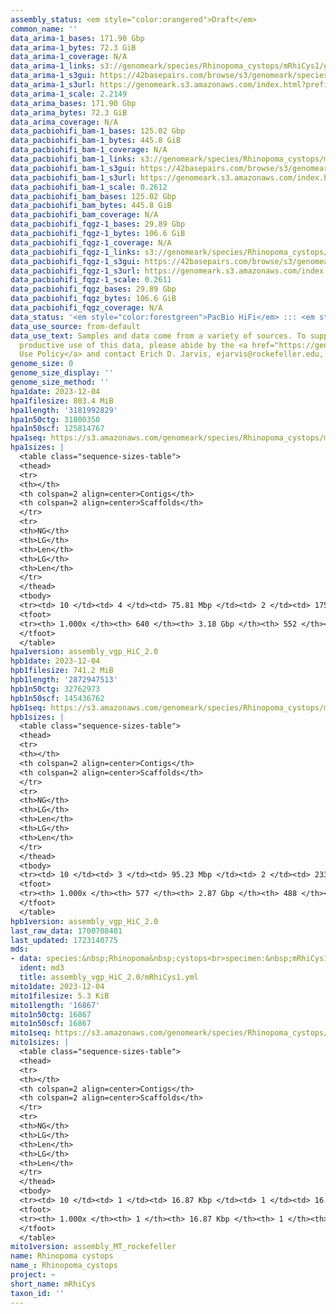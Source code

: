 ```yaml
---
assembly_status: <em style="color:orangered">Draft</em>
common_name: ''
data_arima-1_bases: 171.90 Gbp
data_arima-1_bytes: 72.3 GiB
data_arima-1_coverage: N/A
data_arima-1_links: s3://genomeark/species/Rhinopoma_cystops/mRhiCys1/genomic_data/arima/<br>
data_arima-1_s3gui: https://42basepairs.com/browse/s3/genomeark/species/Rhinopoma_cystops/mRhiCys1/genomic_data/arima/
data_arima-1_s3url: https://genomeark.s3.amazonaws.com/index.html?prefix=species/Rhinopoma_cystops/mRhiCys1/genomic_data/arima/
data_arima-1_scale: 2.2149
data_arima_bases: 171.90 Gbp
data_arima_bytes: 72.3 GiB
data_arima_coverage: N/A
data_pacbiohifi_bam-1_bases: 125.02 Gbp
data_pacbiohifi_bam-1_bytes: 445.8 GiB
data_pacbiohifi_bam-1_coverage: N/A
data_pacbiohifi_bam-1_links: s3://genomeark/species/Rhinopoma_cystops/mRhiCys1/genomic_data/pacbio_hifi/<br>
data_pacbiohifi_bam-1_s3gui: https://42basepairs.com/browse/s3/genomeark/species/Rhinopoma_cystops/mRhiCys1/genomic_data/pacbio_hifi/
data_pacbiohifi_bam-1_s3url: https://genomeark.s3.amazonaws.com/index.html?prefix=species/Rhinopoma_cystops/mRhiCys1/genomic_data/pacbio_hifi/
data_pacbiohifi_bam-1_scale: 0.2612
data_pacbiohifi_bam_bases: 125.02 Gbp
data_pacbiohifi_bam_bytes: 445.8 GiB
data_pacbiohifi_bam_coverage: N/A
data_pacbiohifi_fqgz-1_bases: 29.89 Gbp
data_pacbiohifi_fqgz-1_bytes: 106.6 GiB
data_pacbiohifi_fqgz-1_coverage: N/A
data_pacbiohifi_fqgz-1_links: s3://genomeark/species/Rhinopoma_cystops/mRhiCys1/genomic_data/pacbio_hifi/<br>
data_pacbiohifi_fqgz-1_s3gui: https://42basepairs.com/browse/s3/genomeark/species/Rhinopoma_cystops/mRhiCys1/genomic_data/pacbio_hifi/
data_pacbiohifi_fqgz-1_s3url: https://genomeark.s3.amazonaws.com/index.html?prefix=species/Rhinopoma_cystops/mRhiCys1/genomic_data/pacbio_hifi/
data_pacbiohifi_fqgz-1_scale: 0.2611
data_pacbiohifi_fqgz_bases: 29.89 Gbp
data_pacbiohifi_fqgz_bytes: 106.6 GiB
data_pacbiohifi_fqgz_coverage: N/A
data_status: '<em style="color:forestgreen">PacBio HiFi</em> ::: <em style="color:forestgreen">Arima</em>'
data_use_source: from-default
data_use_text: Samples and data come from a variety of sources. To support fair and
  productive use of this data, please abide by the <a href="https://genome10k.soe.ucsc.edu/data-use-policies/">Data
  Use Policy</a> and contact Erich D. Jarvis, ejarvis@rockefeller.edu, with any questions.
genome_size: 0
genome_size_display: ''
genome_size_method: ''
hpa1date: 2023-12-04
hpa1filesize: 803.4 MiB
hpa1length: '3181992829'
hpa1n50ctg: 31800350
hpa1n50scf: 125814767
hpa1seq: https://s3.amazonaws.com/genomeark/species/Rhinopoma_cystops/mRhiCys1/assembly_vgp_HiC_2.0/mRhiCys1.HiC.hap1.20231204.fasta.gz
hpa1sizes: |
  <table class="sequence-sizes-table">
  <thead>
  <tr>
  <th></th>
  <th colspan=2 align=center>Contigs</th>
  <th colspan=2 align=center>Scaffolds</th>
  </tr>
  <tr>
  <th>NG</th>
  <th>LG</th>
  <th>Len</th>
  <th>LG</th>
  <th>Len</th>
  </tr>
  </thead>
  <tbody>
  <tr><td> 10 </td><td> 4 </td><td> 75.81 Mbp </td><td> 2 </td><td> 175.78 Mbp </td></tr><tr><td> 20 </td><td> 8 </td><td> 60.08 Mbp </td><td> 4 </td><td> 173.05 Mbp </td></tr><tr><td> 30 </td><td> 14 </td><td> 50.50 Mbp </td><td> 6 </td><td> 154.77 Mbp </td></tr><tr><td> 40 </td><td> 22 </td><td> 37.08 Mbp </td><td> 8 </td><td> 130.66 Mbp </td></tr><tr style="background-color:#cccccc;"><td> 50 </td><td> 31 </td><td style="background-color:#88ff88;"> 31.80 Mbp </td><td> 10 </td><td style="background-color:#88ff88;"> 125.81 Mbp </td></tr><tr><td> 60 </td><td> 42 </td><td> 26.65 Mbp </td><td> 13 </td><td> 113.78 Mbp </td></tr><tr><td> 70 </td><td> 55 </td><td> 17.99 Mbp </td><td> 16 </td><td> 86.40 Mbp </td></tr><tr><td> 80 </td><td> 80 </td><td> 9.39 Mbp </td><td> 21 </td><td> 46.40 Mbp </td></tr><tr><td> 90 </td><td> 137 </td><td> 3.64 Mbp </td><td> 59 </td><td> 3.98 Mbp </td></tr><tr><td> 100 </td><td> 640 </td><td> 14.34 Kbp </td><td> 552 </td><td> 14.34 Kbp </td></tr></tbody>
  <tfoot>
  <tr><th> 1.000x </th><th> 640 </th><th> 3.18 Gbp </th><th> 552 </th><th> 3.18 Gbp </th></tr>
  </tfoot>
  </table>
hpa1version: assembly_vgp_HiC_2.0
hpb1date: 2023-12-04
hpb1filesize: 741.2 MiB
hpb1length: '2872947513'
hpb1n50ctg: 32762973
hpb1n50scf: 145436762
hpb1seq: https://s3.amazonaws.com/genomeark/species/Rhinopoma_cystops/mRhiCys1/assembly_vgp_HiC_2.0/mRhiCys1.HiC.hap2.20231204.fasta.gz
hpb1sizes: |
  <table class="sequence-sizes-table">
  <thead>
  <tr>
  <th></th>
  <th colspan=2 align=center>Contigs</th>
  <th colspan=2 align=center>Scaffolds</th>
  </tr>
  <tr>
  <th>NG</th>
  <th>LG</th>
  <th>Len</th>
  <th>LG</th>
  <th>Len</th>
  </tr>
  </thead>
  <tbody>
  <tr><td> 10 </td><td> 3 </td><td> 95.23 Mbp </td><td> 2 </td><td> 233.91 Mbp </td></tr><tr><td> 20 </td><td> 7 </td><td> 70.62 Mbp </td><td> 3 </td><td> 180.11 Mbp </td></tr><tr><td> 30 </td><td> 11 </td><td> 59.46 Mbp </td><td> 5 </td><td> 174.25 Mbp </td></tr><tr><td> 40 </td><td> 17 </td><td> 43.62 Mbp </td><td> 6 </td><td> 170.56 Mbp </td></tr><tr style="background-color:#cccccc;"><td> 50 </td><td> 25 </td><td style="background-color:#88ff88;"> 32.76 Mbp </td><td> 8 </td><td style="background-color:#88ff88;"> 145.44 Mbp </td></tr><tr><td> 60 </td><td> 35 </td><td> 24.09 Mbp </td><td> 10 </td><td> 123.23 Mbp </td></tr><tr><td> 70 </td><td> 49 </td><td> 15.71 Mbp </td><td> 14 </td><td> 72.75 Mbp </td></tr><tr><td> 80 </td><td> 74 </td><td> 8.52 Mbp </td><td> 19 </td><td> 43.62 Mbp </td></tr><tr><td> 90 </td><td> 129 </td><td> 3.28 Mbp </td><td> 52 </td><td> 3.83 Mbp </td></tr><tr><td> 100 </td><td> 577 </td><td> 13.17 Kbp </td><td> 488 </td><td> 13.17 Kbp </td></tr></tbody>
  <tfoot>
  <tr><th> 1.000x </th><th> 577 </th><th> 2.87 Gbp </th><th> 488 </th><th> 2.87 Gbp </th></tr>
  </tfoot>
  </table>
hpb1version: assembly_vgp_HiC_2.0
last_raw_data: 1700708401
last_updated: 1723140775
mds:
- data: species:&nbsp;Rhinopoma&nbsp;cystops<br>specimen:&nbsp;mRhiCys1<br>projects:&nbsp;<br>&nbsp;&nbsp;-&nbsp;vgp<br>&nbsp;&nbsp;-&nbsp;bat1k<br>assembled_by_group:&nbsp;Rockefeller<br>data_location:&nbsp;S3<br>release_to:&nbsp;S3<br>primary:&nbsp;s3://genomeark/species/Rhinopoma_cystops/mRhiCys1/assembly_vgp_HiC_2.0/mRhiCys1.HiC.hap1.20231204.fasta.gz<br>haplotigs:&nbsp;s3://genomeark/species/Rhinopoma_cystops/mRhiCys1/assembly_vgp_HiC_2.0/mRhiCys1.HiC.hap2.20231204.fasta.gz<br>pretext:&nbsp;s3://genomeark/species/Rhinopoma_cystops/mRhiCys1/assembly_vgp_HiC_2.0/evaluation/hap1/pretext/mRhiCys1_hap1_s2.pretext<br>pretext:&nbsp;s3://genomeark/species/Rhinopoma_cystops/mRhiCys1/assembly_vgp_HiC_2.0/evaluation/hap2/pretext/mRhiCys1_hap2_s2.pretext<br>kmer_spectra_img:&nbsp;s3://genomeark/species/Rhinopoma_cystops/mRhiCys1/assembly_vgp_HiC_2.0/evaluation/merqury/mRhiCys1_png/<br>pacbio_read_dir:&nbsp;s3://genomeark/species/Rhinopoma_cystops/mRhiCys1/genomic_data/pacbio_hifi/<br>pacbio_read_type:&nbsp;hifi<br>hic_read_dir:&nbsp;s3://genomeark/species/Rhinopoma_cystops/mRhiCys1/genomic_data/arima/<br>mito:&nbsp;s3://genomeark/species/Rhinopoma_cystops/mRhiCys1/assembly_MT_rockefeller/mRhiCys1.MT.20231204.fasta.gz<br>pipeline:&nbsp;<br>&nbsp;&nbsp;-&nbsp;hifiasm&nbsp;(0.19.3+galaxy0)<br>&nbsp;&nbsp;-&nbsp;yahs&nbsp;(1.2a.2+galaxy1)<br>notes:&nbsp;This&nbsp;was&nbsp;a&nbsp;Hifiasm-HiC&nbsp;assembly&nbsp;of&nbsp;mRhiCys1.&nbsp;This&nbsp;hap1&nbsp;assembly&nbsp;and&nbsp;hap2&nbsp;assembly&nbsp;underwent&nbsp;separate&nbsp;HiC&nbsp;scaffolding&nbsp;with&nbsp;YaHS.&nbsp;The&nbsp;HiC&nbsp;prep&nbsp;kit&nbsp;used&nbsp;was&nbsp;Swift-IDT.&nbsp;The&nbsp;HiC&nbsp;reaction&nbsp;was&nbsp;using&nbsp;Arima&nbsp;kit&nbsp;v2.<br>
  ident: md3
  title: assembly_vgp_HiC_2.0/mRhiCys1.yml
mito1date: 2023-12-04
mito1filesize: 5.3 KiB
mito1length: '16867'
mito1n50ctg: 16867
mito1n50scf: 16867
mito1seq: https://s3.amazonaws.com/genomeark/species/Rhinopoma_cystops/mRhiCys1/assembly_MT_rockefeller/mRhiCys1.MT.20231204.fasta.gz
mito1sizes: |
  <table class="sequence-sizes-table">
  <thead>
  <tr>
  <th></th>
  <th colspan=2 align=center>Contigs</th>
  <th colspan=2 align=center>Scaffolds</th>
  </tr>
  <tr>
  <th>NG</th>
  <th>LG</th>
  <th>Len</th>
  <th>LG</th>
  <th>Len</th>
  </tr>
  </thead>
  <tbody>
  <tr><td> 10 </td><td> 1 </td><td> 16.87 Kbp </td><td> 1 </td><td> 16.87 Kbp </td></tr><tr><td> 20 </td><td> 1 </td><td> 16.87 Kbp </td><td> 1 </td><td> 16.87 Kbp </td></tr><tr><td> 30 </td><td> 1 </td><td> 16.87 Kbp </td><td> 1 </td><td> 16.87 Kbp </td></tr><tr><td> 40 </td><td> 1 </td><td> 16.87 Kbp </td><td> 1 </td><td> 16.87 Kbp </td></tr><tr style="background-color:#cccccc;"><td> 50 </td><td> 1 </td><td style="background-color:#ff8888;"> 16.87 Kbp </td><td> 1 </td><td style="background-color:#ff8888;"> 16.87 Kbp </td></tr><tr><td> 60 </td><td> 1 </td><td> 16.87 Kbp </td><td> 1 </td><td> 16.87 Kbp </td></tr><tr><td> 70 </td><td> 1 </td><td> 16.87 Kbp </td><td> 1 </td><td> 16.87 Kbp </td></tr><tr><td> 80 </td><td> 1 </td><td> 16.87 Kbp </td><td> 1 </td><td> 16.87 Kbp </td></tr><tr><td> 90 </td><td> 1 </td><td> 16.87 Kbp </td><td> 1 </td><td> 16.87 Kbp </td></tr><tr><td> 100 </td><td> 1 </td><td> 16.87 Kbp </td><td> 1 </td><td> 16.87 Kbp </td></tr></tbody>
  <tfoot>
  <tr><th> 1.000x </th><th> 1 </th><th> 16.87 Kbp </th><th> 1 </th><th> 16.87 Kbp </th></tr>
  </tfoot>
  </table>
mito1version: assembly_MT_rockefeller
name: Rhinopoma cystops
name_: Rhinopoma_cystops
project: ~
short_name: mRhiCys
taxon_id: ''
---
```

